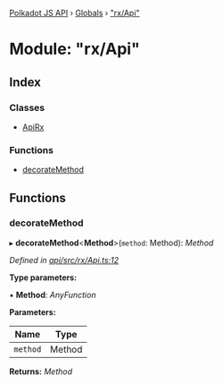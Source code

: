 [Polkadot JS API](../README.md) › [Globals](../globals.md) › ["rx/Api"](_rx_api_.md)

# Module: "rx/Api"

## Index

### Classes

* [ApiRx](../classes/_rx_api_.apirx.md)

### Functions

* [decorateMethod](_rx_api_.md#decoratemethod)

## Functions

###  decorateMethod

▸ **decorateMethod**<**Method**>(`method`: Method): *Method*

*Defined in [api/src/rx/Api.ts:12](https://github.com/polkadot-js/api/blob/a241bd1c38/packages/api/src/rx/Api.ts#L12)*

**Type parameters:**

▪ **Method**: *AnyFunction*

**Parameters:**

Name | Type |
------ | ------ |
`method` | Method |

**Returns:** *Method*

